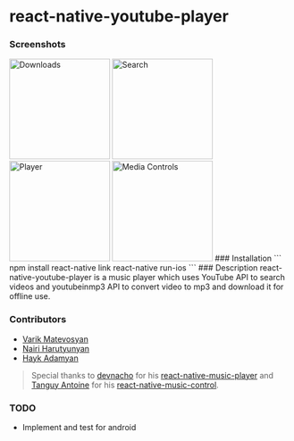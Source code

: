 # react-native-youtube-player
### Screenshots
<img src="https://res.cloudinary.com/just/image/upload/v1485982719/ice_screenshot_20170201-125648_ngjhbo.png" alt="Downloads" width="180"/>
<img src="https://res.cloudinary.com/just/image/upload/v1485982719/ice_screenshot_20170201-125703_cyvdki.png" alt="Search" width="180px"/>
<img src="https://res.cloudinary.com/just/image/upload/v1485982719/ice_screenshot_20170201-125722_uwmi4s.png" alt="Player" width="180px"/>
<img src="https://res.cloudinary.com/just/image/upload/v1485982720/ice_screenshot_20170201-125744_dotdqh.png" alt="Media Controls" width="180px"/>
### Installation
```
npm install
react-native link
react-native run-ios
```
### Description
react-native-youtube-player is a music player which uses YouTube API to search videos and youtubeinmp3 API to convert video to mp3 and download it for offline use.

### Contributors
- [Varik Matevosyan](https://github.com/var77)
- [Nairi Harutyunyan](https://github.com/nairicode)
- [Hayk Adamyan](https://github.com/haykadamyan)

>Special thanks to [devnacho](https://github.com/devnacho) for his [react-native-music-player]( https://github.com/devnacho/react-native-music-player) and [Tanguy Antoine](https://github.com/tanguyantoine) for his [react-native-music-control]( https://github.com/tanguyantoine/react-native-music-control).

### TODO
- Implement and test for android
